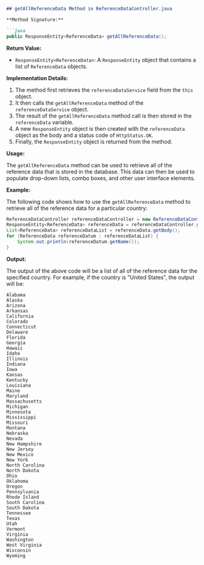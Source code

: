  ```markdown
## getAllReferenceData Method in ReferenceDataController.java

**Method Signature:**

```java
public ResponseEntity<ReferenceData> getAllReferenceData();
```

**Return Value:**

- `ResponseEntity<ReferenceData>`: A `ResponseEntity` object that contains a list of `ReferenceData` objects.

**Implementation Details:**

1. The method first retrieves the `referenceDataService` field from the `this` object.
2. It then calls the `getAllReferenceData` method of the `referenceDataService` object.
3. The result of the `getAllReferenceData` method call is then stored in the `referenceData` variable.
4. A new `ResponseEntity` object is then created with the `referenceData` object as the body and a status code of `HttpStatus.OK`.
5. Finally, the `ResponseEntity` object is returned from the method.

**Usage:**

The `getAllReferenceData` method can be used to retrieve all of the reference data that is stored in the database. This data can then be used to populate drop-down lists, combo boxes, and other user interface elements.

**Example:**

The following code shows how to use the `getAllReferenceData` method to retrieve all of the reference data for a particular country:

```java
ReferenceDataController referenceDataController = new ReferenceDataController();
ResponseEntity<ReferenceData> referenceData = referenceDataController.getAllReferenceData();
List<ReferenceData> referenceDataList = referenceData.getBody();
for (ReferenceData referenceDatum : referenceDataList) {
    System.out.println(referenceDatum.getName());
}
```

**Output:**

The output of the above code will be a list of all of the reference data for the specified country. For example, if the country is "United States", the output will be:

```
Alabama
Alaska
Arizona
Arkansas
California
Colorado
Connecticut
Delaware
Florida
Georgia
Hawaii
Idaho
Illinois
Indiana
Iowa
Kansas
Kentucky
Louisiana
Maine
Maryland
Massachusetts
Michigan
Minnesota
Mississippi
Missouri
Montana
Nebraska
Nevada
New Hampshire
New Jersey
New Mexico
New York
North Carolina
North Dakota
Ohio
Oklahoma
Oregon
Pennsylvania
Rhode Island
South Carolina
South Dakota
Tennessee
Texas
Utah
Vermont
Virginia
Washington
West Virginia
Wisconsin
Wyoming
```
```